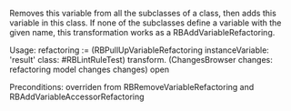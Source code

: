 Removes this variable from all the subclasses of a class, then adds this variable in this class. If none of the subclasses define a variable with the given name, this transformation works as a RBAddVariableRefactoring.

Usage:
refactoring := (RBPullUpVariableRefactoring
		instanceVariable: 'result'
		class: #RBLintRuleTest)
		transform.
(ChangesBrowser changes: refactoring model changes changes) open

Preconditions:
overriden from RBRemoveVariableRefactoring and RBAddVariableAccessorRefactoring